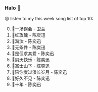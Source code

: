 

### Halo 👋

😄 listen to my this week song list of top 10:

0. 🌈一场误会 - 卫兰
1. 🌈红玫瑰 - 陈奕迅
2. 🌈淘汰 - 陈奕迅
3. 🌈无条件 - 陈奕迅
4. 🌈是但求其爱 - 陈奕迅
5. 🌈阴天快乐 - 陈奕迅
6. 🌈富士山下 - 陈奕迅
7. 🌈陪你度过漫长岁月 - 陈奕迅
8. 🌈好久不见 - 陈奕迅
9. 🌈十年 - 陈奕迅

